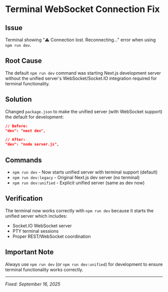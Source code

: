 # Terminal WebSocket Connection Fix

## Issue
Terminal showing "⚠️ Connection lost. Reconnecting..." error when using `npm run dev`.

## Root Cause
The default `npm run dev` command was starting Next.js development server without the unified server's WebSocket/Socket.IO integration required for terminal functionality.

## Solution
Changed `package.json` to make the unified server (with WebSocket support) the default for development:

```json
// Before:
"dev": "next dev",

// After:
"dev": "node server.js",
```

## Commands
- `npm run dev` - Now starts unified server with terminal support (default)
- `npm run dev:legacy` - Original Next.js dev server (no terminal)
- `npm run dev:unified` - Explicit unified server (same as dev now)

## Verification
The terminal now works correctly with `npm run dev` because it starts the unified server which includes:
- Socket.IO WebSocket server
- PTY terminal sessions
- Proper REST/WebSocket coordination

## Important Note
Always use `npm run dev` (or `npm run dev:unified`) for development to ensure terminal functionality works correctly.

---
*Fixed: September 16, 2025*